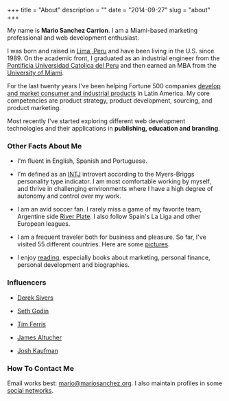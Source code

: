 +++
title = "About"
description = ""
date = "2014-09-27"
slug = "about"
+++

<a name="1"></a>

My name is **Mario Sanchez Carrion**. I am a Miami-based marketing professional and web development enthusiast. 

I was born and raised in [Lima, Peru](http://farm5.staticflickr.com/4115/4935682049_a0215ceb6e_z.jpg) and have been living in the U.S. since 1989. On the academic front, I graduated as an industrial engineer from the [Pontificia Universidad Catolica del Peru](http://www.pucp.edu.pe/en/about-pucp/our-university/welcome/) and then earned an MBA from the [University of Miami](http://www.miami.edu).

For the last twenty years I've been helping Fortune 500 companies [develop and market consumer and industrial products](http://www.linkedin.com/in/mariobox/) in Latin America. My core competencies are product strategy, product development, sourcing, and product marketing.

Most recently I've started exploring different web development technologies and their applications in **publishing, education and branding**.


<a name="2"></a>

### Other Facts About Me ###

* I'm fluent in English, Spanish and Portuguese.

* I'm defined as an [INTJ](http://mariosanchez.org/images/INTJ.PNG) introvert according to the Myers-Briggs personality type indicator. I am most comfortable working by myself, and thrive in challenging environments where I have a high degree of autonomy and control over my work.

* I am an avid soccer fan. I rarely miss a game of my favorite team, Argentine side [River Plate](http://farm5.staticflickr.com/4055/4448440498_5d731b2102_z.jpg). I also follow Spain's La Liga and other European leagues.

* I am a frequent traveler both for business and pleasure. So far, I've visited 55 different countries. Here are some [pictures](../photos).

* I enjoy [reading](../reading/), especially books about marketing, personal finance, personal development and biographies.


### Influencers

* [Derek Sivers](http://sivers.org)

* [Seth Godin](http://sethgodin.typepad.com)

* [Tim Ferris](http://fourhourworkweek.com)

* [James Altucher](http://www.jamesaltucher.com)

* [Josh Kaufman](http://joshkaufman.net)



### How To Contact Me ###

Email works best: <a href="mailto:mario@mariosanchez.org">mario@mariosanchez.org</a>. I also maintain profiles in some [social networks](../contact/).
